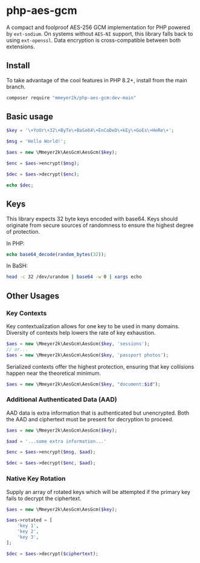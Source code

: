 # php-aes-gcm

A compact and foolproof AES-256 GCM implementation for PHP powered by `ext-sodium`.
On systems without `AES-NI` support, this library falls back to using `ext-openssl`.
Data encryption is cross-compatible between both extensions.

## Install

To take advantage of the cool features in PHP 8.2+, install from the main branch.
```bash
composer require "mmeyer2k/php-aes-gcm:dev-main"
```

## Basic usage

```php
$key = '\+YoUr\+32\+ByTe\+BaSe64\+EnCoDeD\+kEy\+GoEs\+HeRe\+';

$msg = 'Hello World!';

$aes = new \Mmeyer2k\AesGcm\AesGcm($key);

$enc = $aes->encrypt($msg);

$dec = $aes->decrypt($enc);

echo $dec;
```

## Keys

This library expects 32 byte keys encoded with base64.
Keys should originate from secure sources of randomness to ensure the highest degree of protection.

In PHP:
```php
echo base64_decode(random_bytes(32));
```

In BaSH:
```bash
head -c 32 /dev/urandom | base64 -w 0 | xargs echo
```

## Other Usages

### Key Contexts

Key contextualization allows for one key to be used in many domains.
Diversity of contexts help lowers the rate of key exhaustion.
```php
$aes = new \Mmeyer2k\AesGcm\AesGcm($key, 'sessions');
// or...
$aes = new \Mmeyer2k\AesGcm\AesGcm($key, 'passport photos');
```

Serialized contexts offer the highest protection, ensuring that key collisions happen near the theoretical minimum.
```php
$aes = new \Mmeyer2k\AesGcm\AesGcm($key, "document:$id");
```

### Additional Authenticated Data (AAD)

AAD data is extra information that is authenticated but unencrypted.
Both the AAD and ciphertext must be present for decryption to proceed.
```php
$aes = new \Mmeyer2k\AesGcm\AesGcm($key);

$aad = '...some extra information...'

$enc = $aes->encrypt($msg, $aad);

$dec = $aes->decrypt($enc, $aad);
```

### Native Key Rotation

Supply an array of rotated keys which will be attempted if the primary key fails to decrypt the ciphertext.
```php
$aes = new \Mmeyer2k\AesGcm\AesGcm($key);

$aes->rotated = [
    'key 1',
    'key 2',
    'key 3',
];

$dec = $aes->decrypt($ciphertext);
```
